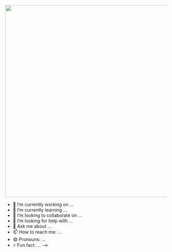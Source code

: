 <p align="center">
<img src="https://media1.giphy.com/media/go3X4svFhKdzi/giphy.gif?cid=ecf05e47vzs9zh71313ze3xsh9k8bjb05vtj5wqjjfo4kjmu&rid=giphy.gif&ct=g" width = "600" />
</p>


- 🔭 I’m currently working on ...
- 🌱 I’m currently learning ...
- 👯 I’m looking to collaborate on ...
- 🤔 I’m looking for help with ...
- 💬 Ask me about ...
- 📫 How to reach me: ...
- 😄 Pronouns: ...
- ⚡ Fun fact: ...
-->
